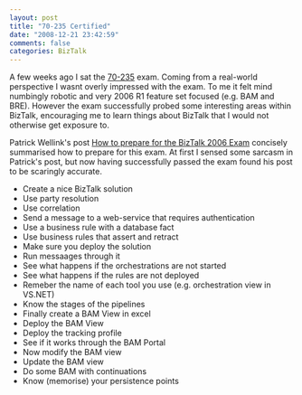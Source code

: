 ```yaml
---
layout: post
title: "70-235 Certified"
date: "2008-12-21 23:42:59"
comments: false
categories: BizTalk
---
```


A few weeks ago I sat the [70-235](http://www.microsoft.com/learning/en/us/exams/70-235.mspx) exam. Coming from a real-world perspective I wasnt overly impressed with the exam. To me it felt mind numbingly robotic and very 2006 R1 feature set focused (e.g. BAM and BRE). However the exam successfully probed some interesting areas within BizTalk, encouraging me to learn things about BizTalk that I would not otherwise get exposure to.

Patrick Wellink's post [How to prepare for the BizTalk 2006 Exam](http://bloggingabout.net/blogs/wellink/archive/2007/10/25/how-to-prepare-for-the-biztalk-2006-exam-70-235.aspx) concisely summarised how to prepare for this exam. At first I sensed some sarcasm in Patrick's post, but now having successfully passed the exam found his post to be scaringly accurate.


- Create a nice BizTalk solution
- Use party resolution
- Use correlation
- Send a message to a web-service that requires authentication
- Use a business rule with a database fact
- Use business rules that assert and retract
- Make sure you deploy the solution
- Run messaages through it
- See what happens if the orchestrations are not started
- See what happens if the rules are not deployed
- Remeber the name of each tool you use (e.g. orchestration view in VS.NET) 
- Know the stages of the pipelines 
- Finally create a BAM View in excel 
- Deploy the BAM View 
- Deploy the tracking profile
- See if it works through the BAM Portal
- Now modify the BAM view
- Update the BAM view
- Do some BAM with continuations
- Know (memorise) your persistence points
